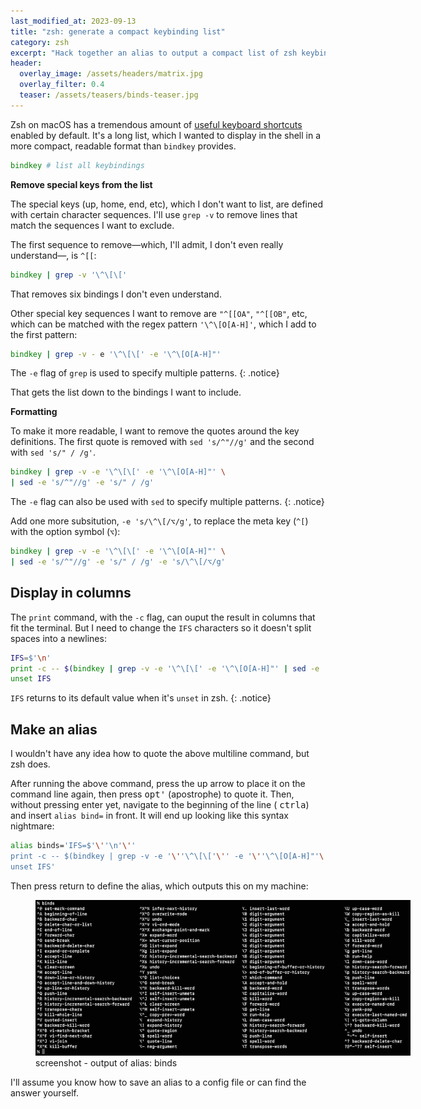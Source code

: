 ```yaml
---
last_modified_at: 2023-09-13
title: "zsh: generate a compact keybinding list"
category: zsh
excerpt: "Hack together an alias to output a compact list of zsh keybindings in the shell."
header:
  overlay_image: /assets/headers/matrix.jpg
  overlay_filter: 0.4
  teaser: /assets/teasers/binds-teaser.jpg
---
```


Zsh on macOS has a tremendous amount of [useful keyboard shortcuts](/macos/zsh-keys/) enabled by default. It's a long list, which I wanted to display in the shell in a more compact, readable format than `bindkey` provides.


```zsh
bindkey # list all keybindings
```

**Remove special keys from the list**

The special keys (up, home, end, etc), which I don't want to list, are defined with certain character sequences. I'll use `grep -v` to remove lines that match the sequences I want to exclude.

The first sequence to remove—which, I'll admit, I don't even really understand—, is `^[[`:

```zsh
bindkey | grep -v '\^\[\['
```

That removes six bindings I don't even understand.

Other special key sequences I want to remove are `"^[[OA"`, `"^[[OB"`, etc, which can be matched with the regex pattern `'\^\[O[A-H]'`, which I add to the first pattern:

```zsh
bindkey | grep -v - e '\^\[\[' -e '\^\[O[A-H]"'
```

The `-e` flag of `grep` is used to specify multiple patterns.
{: .notice}


That gets the list down to the bindings I want to include.

**Formatting**

To make it more readable, I want to remove the quotes around the key definitions. The first quote is removed with `sed 's/^"//g'` and the second with `sed 's/" / /g'`.

```zsh
bindkey | grep -v -e '\^\[\[' -e '\^\[O[A-H]"' \
| sed -e 's/^"//g' -e 's/" / /g'
```

The `-e` flag can also be used with `sed` to specify multiple patterns.
{: .notice}


Add one more subsitution, `-e 's/\^\[/⌥/g'`, to replace the meta key (`^[`) with the option symbol (`⌥`):

```zsh
bindkey | grep -v -e '\^\[\[' -e '\^\[O[A-H]"' \
| sed -e 's/^"//g' -e 's/" / /g' -e 's/\^\[/⌥/g'
```

<!-- Quoted, printed into columns, and aliased, is this syntax nightmare:

```zsh
alias binds='IFS=$'\''\n'\''; print -c $(bindkey | grep -v -e '\''\^\[\['\'' -e '\''\^\[O[A-H]"'\'' -e '\''^"\\M'\'' -e '\''"-"~"'\'' | sed -e '\''s/^"//g'\'' -e '\''s/" / /g'\'' -e '\''s/\^\[/⌥/g'\'' -e '\''s/\^\?/DEL/g'\''); unset IFS'
```
 -->
## Display in columns

The `print` command, with the `-c` flag, can ouput the result in columns that fit the terminal. But I need to change the `IFS` characters so it doesn't split spaces into a newlines:

```zsh
IFS=$'\n'
print -c -- $(bindkey | grep -v -e '\^\[\[' -e '\^\[O[A-H]"' | sed -e 's/^"//g' -e 's/" / /g' -e 's/\^\[/⌥/g')
unset IFS
```

`IFS` returns to its default value when it's `unset` in zsh.
{: .notice}

## Make an alias

I wouldn't have any idea how to quote the above multiline command, but zsh does.

After running the above command, press the up arrow to place it on the command line again, then press <kbd>opt</kbd><kbd>'</kbd> (apostrophe) to quote it. Then, without pressing enter yet, navigate to the beginning of the line ( <kbd>ctrl</kbd><kbd>a</kbd>) and insert `alias bind=` in front. It will end up looking like this syntax nightmare:

```zsh
alias binds='IFS=$'\''\n'\''
print -c -- $(bindkey | grep -v -e '\''\^\[\['\'' -e '\''\^\[O[A-H]"'\'' | sed -e '\''s/^"//g'\'' -e '\''s/" / /g'\'' -e '\''s/\^\[/⌥/g'\'')
unset IFS'
```

Then press return to define the alias, which outputs this on my machine:

<figure style="width: 600px" class="align-center">
  <a href="/assets/ss/binds.jpg" title="screenshot - output of alias: binds" alt="screenshot - output of alias: binds">
  <img src="/assets/ss/binds.jpg" alt="screenshot -  output of alias: binds"></a>
  <figcaption>screenshot -  output of alias: binds</figcaption>
</figure>

I'll assume you know how to save an alias to a config file or can find the answer yourself.
